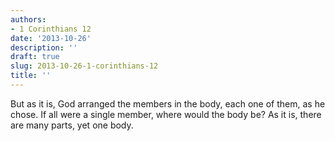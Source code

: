 ```yaml
---
authors:
- 1 Corinthians 12
date: '2013-10-26'
description: ''
draft: true
slug: 2013-10-26-1-corinthians-12
title: ''
---
```

But as it is, God arranged the members in the body, each one of them, as he chose. If all were a single member, where would the body be? As it is, there are many parts, yet one body.



